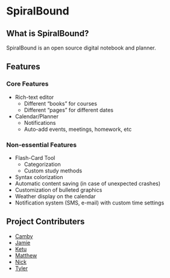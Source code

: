# SpiralBound

## What is SpiralBound?

SpiralBound is an open source digital notebook and planner. 

## Features

### Core Features

- Rich-text editor
  - Different “books” for courses
  - Different “pages” for different dates
- Calendar/Planner
  - Notifications
  - Auto-add events, meetings, homework, etc

### Non-essential Features
- Flash-Card Tool
  - Categorization
  - Custom study methods
- Syntax colorization
- Automatic content saving (in case of unexpected crashes)
- Customization of bulleted graphics
- Weather display on the calendar
- Notification system (SMS, e-mail) with custom time settings

## Project Contributers

- [Camby](https://github.com/abellc16)
- [Jamie](https://github.com/riosj16)
- [Ketu](https://github.com/Kets1596)
- [Matthew](https://github.com/KuraideWolfie)
- [Nick](https://github.com/ellisn15)
- [Tyler](https://github.com/CirkuitBreaker)